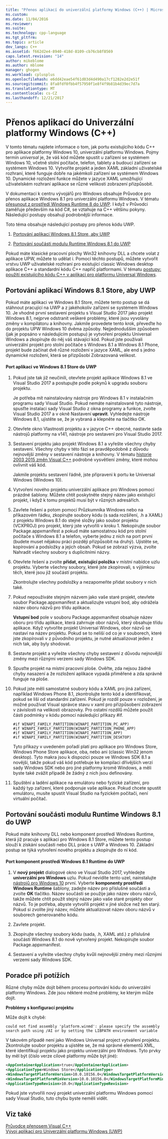 ```yaml
---
title: "Přenos aplikací do univerzální platformy Windows (C++) | Microsoft Docs"
ms.custom: 
ms.date: 11/04/2016
ms.reviewer: 
ms.suite: 
ms.technology: cpp-language
ms.tgt_pltfrm: 
ms.topic: article
dev_langs: C++
ms.assetid: f662d2e4-8940-418d-8109-cb76cb8f8569
caps.latest.revision: "14"
author: mikeblome
ms.author: mblome
manager: ghogen
ms.workload: cplusplus
ms.openlocfilehash: e6dd42eae54f61d03d4d490a17cf1282e2d2e51f
ms.sourcegitcommit: 8fa8fdf0fbb4f57950f1e8f4f9b81b4d39ec7d7a
ms.translationtype: MT
ms.contentlocale: cs-CZ
ms.lasthandoff: 12/21/2017
---
```

# <a name="porting-to-the-universal-windows-platform-c"></a>Přenos aplikací do Univerzální platformy Windows (C++)
V tomto tématu najdete informace o tom, jak portu existujícího kódu C++ pro aplikace platformy Windows 10, univerzální platformu Windows. Pojmy termín *universal* je, že váš kód můžete spustit u zařízení se systémem Windows 10, včetně stolní počítače, telefon, tablety a budoucí zařízení se systémem Windows 10. Vytvoříte projekt a jeden XAML základní uživatelské rozhraní, které funguje dobře na jakémkoli zařízení se systémem Windows 10. Dynamické rozložení funkce můžete v jazyce XAML umožňující uživatelském rozhraní aplikace se různé velikosti zobrazení přizpůsobit.  
  
 V dokumentaci k centru vývojářů pro Windows obsahuje Průvodce pro přenos aplikace Windows 8.1 pro univerzální platformu Windows. V tématu [přesunout z prostředí Windows Runtime 8 do UWP](https://msdn.microsoft.com/windows/uwp/porting/w8x-to-uwp-root). I když v Průvodci zaměřuje především na kód C#, se vztahuje na C++ většinu pokyny. Následující postupy obsahují podrobnější informace.  
  
 Toto téma obsahuje následující postupy pro přenos kódu UWP.  
  
1.  [Portování aplikací Windows 8.1 Store, aby UWP](#BK_81StoreApp)  
  
2.  [Portování součásti modulu Runtime Windows 8.1 do UWP](#BK_81Component)  
  
 Pokud máte klasické pracovní plochy Win32 knihovny DLL a chcete volat z aplikace UPW, můžete to udělat i. Pomocí těchto postupů, můžete vytvořit vrstvu UWP uživatelské rozhraní pro existující classic Windows desktop aplikace C++ a standardní kódu C++ napříč platformami. V tématu [postupy: použití existujícího kódu C++ v aplikaci pro platformu Universal Windows](../porting/how-to-use-existing-cpp-code-in-a-universal-windows-platform-app.md).  
  
##  <a name="BK_81StoreApp"></a>Portování aplikací Windows 8.1 Store, aby UWP  
 Pokud máte aplikaci ve Windows 8.1 Store, můžete tento postup se dá stáhnout pracující na UWP a z jakéhokoliv zařízení se systémem Windows 10.  Je vhodné první sestavení projektu s Visual Studio 2017 jako projekt Windows 8.1, nejprve odstranit veškeré problémy, které jsou vyvolány změny v kompilátoru a knihovny. Jakmile provedete tento krok, převeďte ho do projektu UPW Windows 10 dvěma způsoby. Nejjednodušším způsobem (jak je popsáno v následujícím postupu) je vytvoření projektu Universal Windows a zkopírujte do něj váš stávající kód. Pokud jste používali univerzální projekt pro stolní počítače s Windows 8.1 a Windows 8.1 Phone, projekt bude začínat dvě různé rozložení v jazyce XAML, ale end s jedno dynamické rozložení, která se přizpůsobí Zobrazovaná velikost.  
  
#### <a name="to-port-a-windows-81-store-app-to-the-uwp"></a>Port aplikaci ve Windows 8.1 Store do UWP  
  
1.  Pokud jste tak již neučinili, otevřete projekt aplikace Windows 8.1 ve Visual Studio 2017 a postupujte podle pokynů k upgradu souboru projektu.  
  
     Je potřeba mít nainstalovány nástroje pro Windows 8.1 v instalačním programu sady Visual Studio. Pokud nemáte nainstalované tyto nástroje, spusťte instalaci sady Visual Studio z okna programy a funkce, zvolte Visual Studio 2017 a v okně Nastavení **upravit**. Vyhledejte nástroje Windows 8.1, ujistěte se, že je vybraná a klepněte na tlačítko OK.  
  
2.  Otevřete okno Vlastnosti projektu a v jazyce C++ obecné, nastavte sada nástrojů platformy na v141, nástroje pro sestavení pro Visual Studio 2017.  
  
3.  Sestavení projektu jako projekt Windows 8.1 a vyřešte všechny chyby sestavení. Všechny chyby v této fázi se pravděpodobně z důvodu nejnovější změny v sestavení nástroje a knihovny. V tématu [historie 2003 2015 změn Visual C++](../porting/visual-cpp-change-history-2003-2015.md) podrobné vysvětlení změny, které mohou ovlivnit váš kód.  
  
     Jakmile projektu sestavení řádně, jste připraveni k portu ke Universal Windows (Windows 10).  
  
4.  Vytvoření nového projektu univerzální aplikace pro Windows pomocí prázdné šablony. Můžete chtít poskytněte stejný název jako existující projekt, i když k tomu projektů musí být v různých adresářích.  
  
5.  Zavřete řešení a potom pomocí Průzkumníka Windows nebo na příkazovém řádku, zkopírujte soubory kódu (s sada rozšíření, .h a XAML) z projektu Windows 8.1 do stejné složky jako soubor projektu (VCXPROJ) pro projekt, který jste vytvořili v kroku 1. Nekopírujte soubor Package.appxmanifest a pokud máte samostatnou kód pro stolní počítače s Windows 8.1 a telefon, vyberte jednu z nich na port první (budete muset nějakou práci později přizpůsobit na druhý). Ujistěte se, kopírování a podsložky a jejich obsah. Pokud se zobrazí výzva, zvolte Nahradit všechny soubory s duplicitními názvy.  
  
6.  Otevřete řešení a zvolte **přidat, existující položka** v místní nabídce uzlu projektu. Vyberte všechny soubory, které jste zkopírovali, s výjimkou těch, které jsou již součástí projektu.  
  
     Zkontrolujte všechny podsložky a nezapomeňte přidat soubory v nich také.  
  
7.  Pokud nepoužíváte stejným názvem jako vaše staré projekt, otevřete soubor Package.appxmanifest a aktualizujte vstupní bod, aby odrážela název oboru názvů pro třídu aplikace.  
  
     **Vstupní bod** pole v souboru Package.appxmanifest obsahuje název oboru pro třídu aplikace, která zahrnuje obor názvů, který obsahuje třídu aplikace. Když vytvoříte projekt Universal Windows, obor názvů se nastaví na název projektu. Pokud se to neliší od co je v souborech, které jste zkopírovali v z původního projektu, je nutné aktualizovat jeden z nich tak, aby byly shodovat.  
  
8.  Sestavte projekt a vyřešte všechny chyby sestavení z důvodu nejnovější změny mezi různými verzemi sady Windows SDK.  
  
9. Spusťte projekt na místní pracovní ploše. Ověřte, zda nejsou žádné chyby nasazení a že rozložení aplikace vypadá přiměřené a zda správně funguje na ploše.  
  
10. Pokud jste měli samostatné soubory kódu a XAML pro jiná zařízení, například Windows Phone 8.1, zkontrolujte tento kód a identifikovat, pokud se liší od standardní zařízení. Pokud je rozdíl pouze v rozložení, je možné používat Visual správce stavu v xaml pro přizpůsobení zobrazení v závislosti na velikosti obrazovky. Pro ostatní rozdílů můžete použít části podmínky v kódu pomocí následující příkazy #if.  
  
    ```  
    #if WINAPI_FAMILY_PARTITION(WINAPI_PARTITION_PC_APP)  
    #if WINAPI_FAMILY_PARTITION(WINAPI_PARTITION_PHONE_APP)  
    #if WINAPI_FAMILY_PARTITION(WINAPI_PARTITION_APP)  
    #if WINAPI_FAMILY_PARTITION(WINAPI_PARTITION_DESKTOP)  
    ```  
  
     Tyto příkazy v uvedeném pořadí platí pro aplikace pro Windows Store, Windows Phone Store aplikace, oba, nebo ani (classic Win32 jenom desktop). Tyto makra jsou k dispozici pouze ve Windows SDK 8.1 a novější, takže pokud váš kód potřebuje ke kompilaci dřívějších verzí sady Windows SDK nebo pro jiné platformy kromě Windows, a měli byste také zvážit případě že žádný z nich jsou definovány.  
  
11. Spuštění a ladění aplikace na emulátoru nebo fyzické zařízení, pro každý typ zařízení, které podporuje vaše aplikace. Pokud chcete spustit emulátoru, musíte spustit Visual Studio na fyzickém počítači, není virtuální počítač.  
  
##  <a name="BK_81Component"></a>Portování součásti modulu Runtime Windows 8.1 do UWP  
 Pokud máte knihovny DLL nebo komponent prostředí Windows Runtime, která již pracuje s aplikací pro Windows 8.1 Store, můžete tento postup slouží k získání součásti nebo DLL práce s UWP a Windows 10. Základní postup se týká vytvoření nového projektu a zkopírujte do ní kód.  
  
#### <a name="to-port-a-windows-81-runtime-component-to-the-uwp"></a>Port komponent prostředí Windows 8.1 Runtime do UWP  
  
1.  V **nový projekt** dialogové okno ve Visual Studio 2017, vyhledejte **univerzální pro Windows** uzlu. Pokud nevidíte tento uzel, nainstalujte [nástrojů pro Windows 10](http://go.microsoft.com/fwlink/p/?LinkID=617903) první. Vyberte **komponenty prostředí Windows Runtime** šablony, zadejte název pro příslušné součásti a zvolte **OK** tlačítko. Název součásti se použije jako název oboru názvů, takže můžete chtít použít stejný název jako vaše staré projekty obor názvů. To je potřeba, abyste vytvořili projekt v jiné složce než ten starý. Pokud si zvolíte jiný název, můžete aktualizovat název oboru názvů v souborech generovaného kódu.  
  
2.  Zavřete projekt.  
  
3.  Zkopírujte všechny soubory kódu (sada, .h, XAML atd.) z příslušné součásti Windows 8.1 do nově vytvořený projekt. Nekopírujte soubor Package.appxmanifest.  
  
4.  Sestavení a vyřešte všechny chyby kvůli nejnovější změny mezi různými verzemi sady Windows SDK.  
  
## <a name="troubleshooting"></a>Poradce při potížích  
 Různé chyby může dojít během procesu portování kódu do univerzální platformy Windows. Zde jsou některé možné problémy, ke kterým může dojít.  
  
 **Problémy s konfigurací projektu**  
  
 Může dojít k chybě:  
  
```Output  
could not find assembly 'platform.winmd': please specify the assembly search path using /AI or by setting the LIBPATH environment variable  
```  
  
 V takovém případě není jako Windows Universal project vytváření projektu. Zkontrolujte soubor projektu a ujistěte se, že má správné elementů XML, které identifikují projektu jako projektu univerzální pro Windows. Tyto prvky by měl být (číslo verze cílové platformy může být jiné):  
  
```xml  
<AppContainerApplication>true</AppContainerApplication>  
<ApplicationType>Windows Store</ApplicationType>  
<WindowsTargetPlatformVersion>10.0.10156.0</WindowsTargetPlatformVersion>  
<WindowsTargetPlatformMinVersion>10.0.10156.0</WindowsTargetPlatformMinVersion>  
<ApplicationTypeRevision>10.0</ApplicationTypeRevision>  
```  
  
 Pokud jste vytvořili nový projekt univerzální platformu Windows pomocí sady Visual Studio, tuto chybu byste neměli vidět.  
  
## <a name="see-also"></a>Viz také  
 [Průvodce přenosem Visual C++](../porting/porting-to-the-universal-windows-platform-cpp.md)   
 [Vývoj aplikací pro Univerzální platformu Windows (UWP)](/visualstudio/cross-platform/develop-apps-for-the-universal-windows-platform-uwp)
